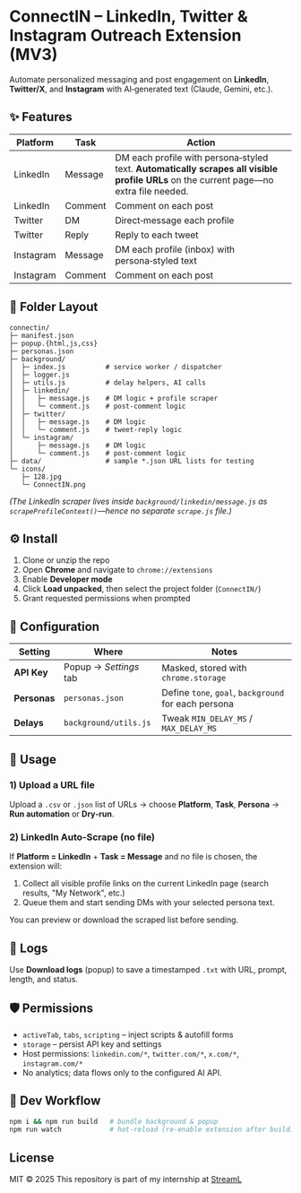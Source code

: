 # ConnectIN – LinkedIn, Twitter & Instagram Outreach Extension (MV3)

Automate personalized messaging and post engagement on **LinkedIn**, **Twitter/X**, and **Instagram** with AI‑generated text (Claude, Gemini, etc.).

## ✨ Features

| Platform   | Task     | Action                                                                                               |
|------------|----------|------------------------------------------------------------------------------------------------------|
| LinkedIn   | Message  | DM each profile with persona‑styled text. **Automatically scrapes all visible profile URLs** on the current page—no extra file needed. |
| LinkedIn   | Comment  | Comment on each post                                                                                 |
| Twitter    | DM       | Direct‑message each profile                                                                          |
| Twitter    | Reply    | Reply to each tweet                                                                                  |
| Instagram  | Message  | DM each profile (inbox) with persona‑styled text                                                     |
| Instagram  | Comment  | Comment on each post                                                                                 |

## 📁 Folder Layout

```
connectin/
├─ manifest.json
├─ popup.{html,js,css}
├─ personas.json
├─ background/
│  ├─ index.js          # service worker / dispatcher
│  ├─ logger.js
│  ├─ utils.js          # delay helpers, AI calls
│  ├─ linkedin/
│  │   ├─ message.js    # DM logic + profile scraper
│  │   └─ comment.js    # post-comment logic
│  ├─ twitter/
│  │   ├─ message.js    # DM logic
│  │   └─ comment.js    # tweet-reply logic
│  └─ instagram/
│      ├─ message.js    # DM logic
│      └─ comment.js    # post-comment logic
├─ data/                # sample *.json URL lists for testing
└─ icons/
   ├─ 128.jpg
   └─ ConnectIN.png
```

*(The LinkedIn scraper lives inside `background/linkedin/message.js` as `scrapeProfileContext()`—hence no separate `scrape.js` file.)*

## ⚙️ Install

1. Clone or unzip the repo  
2. Open **Chrome** and navigate to `chrome://extensions`  
3. Enable **Developer mode**  
4. Click **Load unpacked**, then select the project folder (`ConnectIN/`)  
5. Grant requested permissions when prompted  

## 🔧 Configuration

| Setting       | Where                       | Notes                                                 |
|---------------|-----------------------------|-------------------------------------------------------|
| **API Key**   | Popup → *Settings* tab      | Masked, stored with `chrome.storage`                  |
| **Personas**  | `personas.json`             | Define `tone`, `goal`, `background` for each persona  |
| **Delays**    | `background/utils.js`       | Tweak `MIN_DELAY_MS` / `MAX_DELAY_MS`                 |

## 🚀 Usage

### 1) Upload a URL file  
Upload a `.csv` or `.json` list of URLs → choose **Platform**, **Task**, **Persona** → **Run automation** or **Dry‑run**.

### 2) LinkedIn Auto‑Scrape (no file)  
If **Platform = LinkedIn** + **Task = Message** and *no* file is chosen, the extension will:

1. Collect all visible profile links on the current LinkedIn page (search results, "My Network", etc.)  
2. Queue them and start sending DMs with your selected persona text.

You can preview or download the scraped list before sending.

## 📜 Logs

Use **Download logs** (popup) to save a timestamped `.txt` with URL, prompt, length, and status.

## 🛡️ Permissions

- `activeTab`, `tabs`, `scripting` – inject scripts & autofill forms  
- `storage` – persist API key and settings  
- Host permissions: `linkedin.com/*`, `twitter.com/*`, `x.com/*`, `instagram.com/*`  
- No analytics; data flows only to the configured AI API.

## 🔄 Dev Workflow

```bash
npm i && npm run build   # bundle background & popup
npm run watch            # hot‑reload (re‑enable extension after build)
```

## License
MIT © 2025
This repository is part of my internship at [StreamL](https://streaml.app/)

